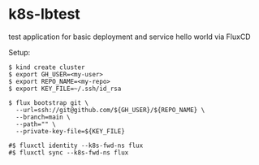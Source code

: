 # k8s-lbtest
test application for basic deployment and service hello world via FluxCD


Setup:
```
$ kind create cluster
$ export GH_USER=<my-user>
$ export REPO_NAME=<my-repo>
$ export KEY_FILE=~/.ssh/id_rsa

$ flux bootstrap git \
  --url=ssh://git@github.com/${GH_USER}/${REPO_NAME} \
  --branch=main \
  --path="" \
  --private-key-file=${KEY_FILE}

#$ fluxctl identity --k8s-fwd-ns flux
#$ fluxctl sync --k8s-fwd-ns flux

```

